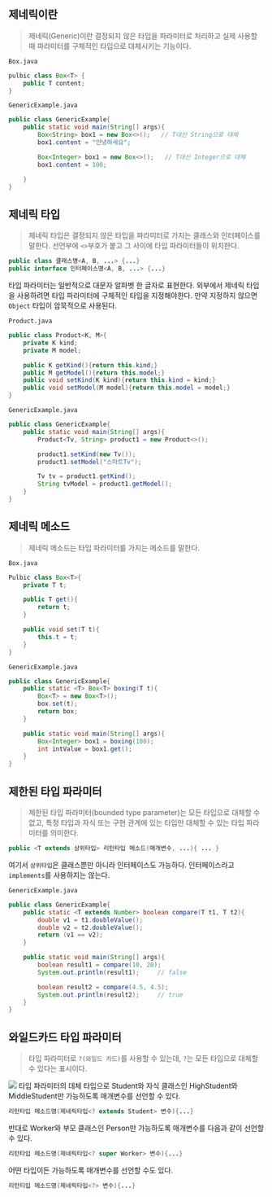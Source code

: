 ## 제네릭이란

> 제네릭(Generic)이란 결정되지 않은 타입을 파라미터로 처리하고 실제 사용할 때 파라미터를 구체적인 타입으로 대체시키는 기능이다.

`Box.java`
```java
pulbic class Box<T> {
	public T content;
}
```

`GenericExample.java`
```java
public class GenericExample{
	public static void main(String[] args){
		Box<String> box1 = new Box<>();   // T대신 String으로 대체
		box1.content = "안녕하세요";

		Box<Integer> box1 = new Box<>();   // T대신 Integer으로 대체
		box1.content = 100;

	}
}
```


## 제네릭 타입

> 제네릭 타입은 결정되지 않은 타입을 파라미터로 가지는 클래스와 인터페이스를 말한다. 선언부에 `<>`부호가 붙고 그 사이에 타입 파라미터들이 위치한다.

```java
public class 클래스명<A, B, ...> {...}
public interface 인터페이스명<A, B, ...> {...}
```

타입 파라미터는 일반적으로 대문자 알파벳 한 글자로 표현한다. 
외부에서 제네릭 타입을 사용하려면 타입 파라미터에 구체적인 타입을 지정해야한다.
만약 지정하지 않으면 `Object` 타입이 암묵적으로 사용된다.

`Product.java`
```java
public class Product<K, M>{
	private K kind;
	private M model;

	public K getKind(){return this.kind;}
	public M getModel(){return this.model;}
	public void setKind(K kind){return this.kind = kind;}
	public void setModel(M model){return this.model = model;}
}
```
`GenericExample.java`
```java
public class GenericExample{
	public static void main(String[] args){
		Product<Tv, String> product1 = new Product<>();

		product1.setKind(new Tv());
		product1.setModel("스마트Tv");

		Tv tv = product1.getKind();
		String tvModel = product1.getModel();
	}
}
```


## 제네릭 메소드

> 제네릭 메소드는 타입 파라미터를 가지는 메소드를 말한다.

`Box.java`
```java
Pulbic class Box<T>{
	private T t;

	public T get(){
		return t;
	}

	public void set(T t){
		this.t = t;
	}
}
```
`GenericExample.java`
```java
public class GenericExample{
	public static <T> Box<T> boxing(T t){
		Box<T> = new Box<T>();
		box.set(t);
		return box;
	}

	public static void main(String[] args){
		Box<Integer> box1 = boxing(100);
		int intValue = box1.get();
	}
}
```


## 제한된 타입 파라미터

> 제한된 타입 파라미터(bounded type parameter)는 모든 타입으로 대체할 수 없고, 특정 타입과 자식 또는 구현 관계에 있는 타입만 대체할 수 있는 타입 파라미터를 의미한다.

```java
public <T extends 상위타입> 리턴타입 메소드(매개변수, ...){ ... }
```

여기서 `상위타입`은 클래스뿐만 아니라 인터페이스도 가능하다. 인터페이스라고 `implements`를 사용하지는 않는다.

`GenericExample.java`
```java
public class GenericExample{
	public static <T extends Number> boolean compare(T t1, T t2){
		double v1 = t1.doubleValue();
		double v2 = t2.doubleValue();
		return (v1 == v2);
	}

	public static void main(String[] args){
		boolean result1 = compare(10, 20);
		System.out.println(result1);     // false

		boolean result2 = compare(4.5, 4.5);
		System.out.println(result2);     // true
	}
}
```


## 와일드카드 타입 파라미터

> 타입 파라미터로 `?(와일드 카드)`를 사용할 수 있는데, `?`는 모든 타입으로 대체할 수 있다는 표시이다.

![](13-1.jpeg)
타입 파라미터의 데체 타입으로 Student와 자식 클래스인 HighStudent와 MiddleStudent만 가능하도록 매개변수를 선언할 수 있다.
```java
리턴타입 메소드명(제네릭타입<? extends Student> 변수){...}
```

반대로 Worker와 부모 클래스인 Person만 가능하도록 매개변수를 다음과 같이 선언할 수 있다.
```java
리턴타입 메소드명(제네릭타입<? super Worker> 변수){...}
```

어떤 타입이든 가능하도록 매개변수를 선언할 수도 있다.
```java
리턴티입 메소드명(제네릭타입<?> 변수){...}
```















